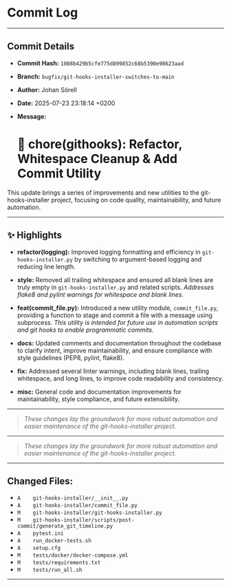 # Commit Log

---

## Commit Details

- **Commit Hash:**   `1088b429b5cfe775d899852c68b5390e98623aad`
- **Branch:**        `bugfix/git-hooks-installer-switches-to-main`
- **Author:**        Johan Sörell
- **Date:**          2025-07-23 23:18:14 +0200
- **Message:**

  # 🚀 chore(githooks): Refactor, Whitespace Cleanup & Add Commit Utility

This update brings a series of improvements and new utilities to the git-hooks-installer project, focusing on code quality, maintainability, and future automation.

---

## ✨ Highlights

- **refactor(logging):**
  Improved logging formatting and efficiency in `git-hooks-installer.py` by switching to argument-based logging and reducing line length.

- **style:**
  Removed all trailing whitespace and ensured all blank lines are truly empty in `git-hooks-installer.py` and related scripts.
  _Addresses flake8 and pylint warnings for whitespace and blank lines._

- **feat(commit_file.py):**
  Introduced a new utility module, `commit_file.py`, providing a function to stage and commit a file with a message using subprocess.
  _This utility is intended for future use in automation scripts and git hooks to enable programmatic commits._

- **docs:**
  Updated comments and documentation throughout the codebase to clarify intent, improve maintainability, and ensure compliance with style guidelines (PEP8, pylint, flake8).

- **fix:**
  Addressed several linter warnings, including blank lines, trailing whitespace, and long lines, to improve code readability and consistency.

- **misc:**
  General code and documentation improvements for maintainability, style compliance, and future extensibility.

---

> _These changes lay the groundwork for more robust automation and easier maintenance of the git-hooks-installer project._
---

> _These changes lay the groundwork for more robust automation and easier maintenance of the git-hooks-installer project._

---

## Changed Files:

- `A	git-hooks-installer/__init__.py`
- `A	git-hooks-installer/commit_file.py`
- `M	git-hooks-installer/git-hooks-installer.py`
- `M	git-hooks-installer/scripts/post-commit/generate_git_timeline.py`
- `A	pytest.ini`
- `A	run_docker-tests.sh`
- `A	setup.cfg`
- `M	tests/docker/docker-compose.yml`
- `M	tests/requirements.txt`
- `M	tests/run_all.sh`

---
